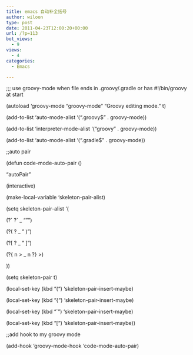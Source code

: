 ```yaml
---
title: emacs 自动补全括号
author: wiloon
type: post
date: 2011-04-23T12:00:20+00:00
url: /?p=113
bot_views:
  - 9
views:
  - 4
categories:
  - Emacs

---
```

;;; use groovy-mode when file ends in .groovy/.gradle or has #!/bin/groovy at start
  
(autoload &#8216;groovy-mode &#8220;groovy-mode&#8221; &#8220;Groovy editing mode.&#8221; t)
  
(add-to-list &#8216;auto-mode-alist &#8216;(&#8220;.groovy$&#8221; . groovy-mode))
  
(add-to-list &#8216;interpreter-mode-alist &#8216;(&#8220;groovy&#8221; . groovy-mode))
  
(add-to-list &#8216;auto-mode-alist &#8216;(&#8220;.gradle$&#8221; . groovy-mode))

;;auto pair
  
(defun code-mode-auto-pair ()
  
&#8220;autoPair&#8221;
  
(interactive)
  
(make-local-variable &#8216;skeleton-pair-alist)
  
(setq skeleton-pair-alist &#8216;(
  
(?\` ?\` _ &#8220;&#8221;&#8221;)
  
(?( ? _ &#8221; )&#8221;)
  
(?[ ? _ &#8221; ]&#8221;)
  
(?{ n > _ n ?} >)
  
))
  
(setq skeleton-pair t)
  
(local-set-key (kbd &#8220;(&#8220;) &#8216;skeleton-pair-insert-maybe)
  
(local-set-key (kbd &#8220;{&#8220;) &#8216;skeleton-pair-insert-maybe)
  
(local-set-key (kbd &#8220;\`&#8221;) &#8216;skeleton-pair-insert-maybe)
  
(local-set-key (kbd &#8220;[&#8220;) &#8216;skeleton-pair-insert-maybe))
  
;;add hook to my groovy mode
  
(add-hook &#8216;groovy-mode-hook &#8216;code-mode-auto-pair)